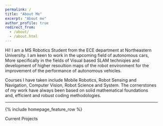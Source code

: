 ```yaml
---
permalink: /
title: "About Me"
excerpt: "About me"
author_profile: true
redirect_from: 
  - /about/
  - /about.html
---
```


Hi! I am a MS Robotics Student from the ECE department at Northeastern University. I am keen to work in the upcoming field of autonomous cars, More specifically in the fields of Visual based SLAM techniqies and development of higher resoultion maps of the robot environment for the improvement of the performance of autonomous vehicles. 

Courses I have taken include Mobile Robotics, Robot Sensing and Navigation, Computer Vision, Robot Science and System. The cornerstones of my work have always been based on solid mathematical foundations and, efficient and robust coding methodologies.

---
{% include homepage_feature_row %}

Current Projects

